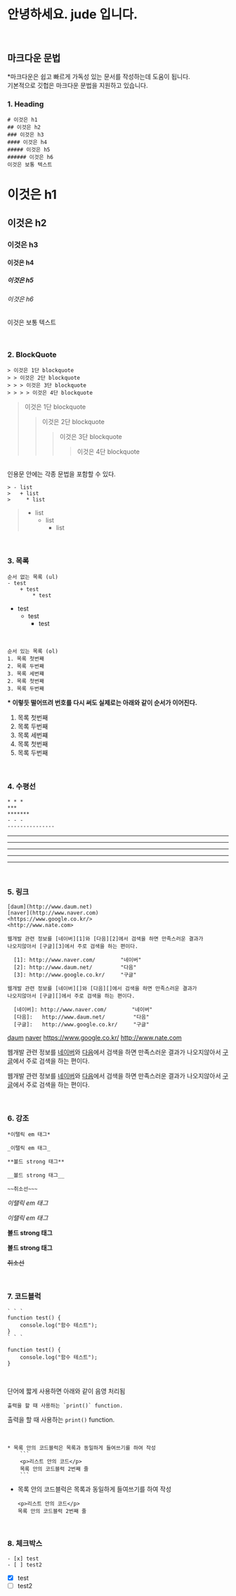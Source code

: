 # 안녕하세요. jude 입니다.
<br>

## 마크다운 문법
*마크다운은 쉽고 빠르게 가독성 있는 문서를 작성하는데 도움이 됩니다.<br>
기본적으로 깃헙은 마크다운 문법을 지원하고 있습니다.

### 1. Heading
```
# 이것은 h1
## 이것은 h2
### 이것은 h3
#### 이것은 h4
##### 이것은 h5
###### 이것은 h6
이것은 보통 텍스트
```
# 이것은 h1
## 이것은 h2
### 이것은 h3
#### 이것은 h4
##### 이것은 h5
###### 이것은 h6
이것은 보통 텍스트

<br>

### 2. BlockQuote
```
> 이것은 1단 blockquote
> > 이것은 2단 blockquote
> > > 이것은 3단 blockquote
> > > > 이것은 4단 blockquote
```

> 이것은 1단 blockquote
> > 이것은 2단 blockquote
> > > 이것은 3단 blockquote
> > > > 이것은 4단 blockquote

<br>
인용문 안에는 각종 문법을 포함할 수 있다.

```
> - list
>   + list
>     * list
```

> - list
>   + list
>     * list

<br>

### 3. 목록
```
순서 없는 목록 (ul)
- test
    + test
        * test
```

- test
    + test
        * test

<br>

```
순서 있는 목록 (ol)
1. 목록 첫번째
2. 목록 두번째
3. 목록 세번쨰
2. 목록 첫번째
3. 목록 두번째
```

__* 이렇듯 떨어뜨려 번호를 다시 써도 실제로는 아래와 같이 순서가 이어진다.__

1. 목록 첫번째
2. 목록 두번째
3. 목록 세번쨰
2. 목록 첫번째
3. 목록 두번째

<br>

### 4. 수평선
```
* * *
***
*******
- - -
---------------
```

* * *

***

********

- - -

-----------

<br>

### 5. 링크
```
[daum](http://www.daum.net)
[naver](http://www.naver.com)
<https://www.google.co.kr/>
<http://www.nate.com>

웹개발 관련 정보를 [네이버][1]와 [다음][2]에서 검색을 하면 만족스러운 결과가
나오지않아서 [구글][3]에서 주로 검색을 하는 편이다.

  [1]: http://www.naver.com/        "네이버"
  [2]: http://www.daum.net/         "다음"
  [3]: http://www.google.co.kr/     "구글"

웹개발 관련 정보를 [네이버][]와 [다음][]에서 검색을 하면 만족스러운 결과가
나오지않아서 [구글][]에서 주로 검색을 하는 편이다.

  [네이버]: http://www.naver.com/        "네이버"
  [다음]:   http://www.daum.net/         "다음"
  [구글]:   http://www.google.co.kr/     "구글"

```

[daum](http://www.daum.net)
[naver](http://www.naver.com)
<https://www.google.co.kr/>
<http://www.nate.com>

웹개발 관련 정보를 [네이버][1]와 [다음][2]에서 검색을 하면 만족스러운 결과가
나오지않아서 [구글][3]에서 주로 검색을 하는 편이다.

  [1]: http://www.naver.com/        "네이버"
  [2]: http://www.daum.net/         "다음"
  [3]: http://www.google.co.kr/     "구글"

웹개발 관련 정보를 [네이버][]와 [다음][]에서 검색을 하면 만족스러운 결과가
나오지않아서 [구글][]에서 주로 검색을 하는 편이다.

  [네이버]: http://www.naver.com/        "네이버"
  [다음]:   http://www.daum.net/         "다음"
  [구글]:   http://www.google.co.kr/     "구글"

<br>

### 6. 강조

```
*이탤릭 em 태그*

_이탤릭 em 태그_

**볼드 strong 태그**

__볼드 strong 태그__

~~취소선~~~
```

*이탤릭 em 태그*

_이탤릭 em 태그_

**볼드 strong 태그**

__볼드 strong 태그__

~~취소선~~

<br>

### 7. 코드블럭

```
` ` `
function test() {
    console.log("함수 테스트");
}
` ` `
```

```
function test() {
    console.log("함수 테스트");
}
```

<br>

단어에 짧게 사용하면 아래와 같이 음영 처리됨<br>
```
출력을 할 때 사용하는 `print()` function.
```
출력을 할 때 사용하는 `print()` function.

<br>

```
* 목록 안의 코드블럭은 목록과 동일하게 들여쓰기를 하여 작성
    ```
    <p>리스트 안의 코드</p>
    목록 안의 코드블럭 2번째 줄
    ```
```

* 목록 안의 코드블럭은 목록과 동일하게 들여쓰기를 하여 작성
    ```
    <p>리스트 안의 코드</p>
    목록 안의 코드블럭 2번째 줄
    ```

<br>

### 8. 체크박스

```
- [x] test
- [ ] test2
```

- [x] test
- [ ] test2